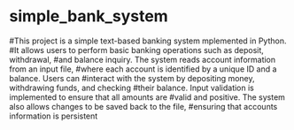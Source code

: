 # simple_bank_system
#This project is a simple text-based banking system mplemented in Python. 
#It allows users to perform basic banking operations such as deposit, withdrawal, 
#and balance inquiry. The system reads account information from an input file, 
#where each account is identified by a unique ID and a balance. Users can 
#interact with the system by depositing money, withdrawing funds, and checking 
#their balance. Input validation is implemented to ensure that all amounts are 
#valid and positive. The system also allows changes to be saved back to the file, 
#ensuring that accounts information is persistent
